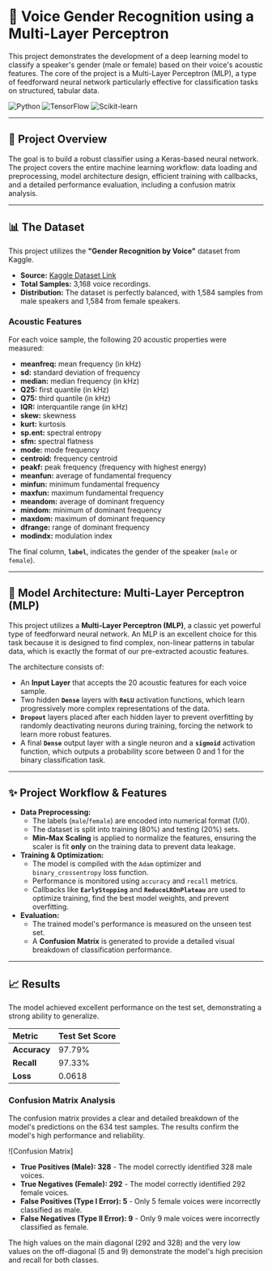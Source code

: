 # 🚀 Voice Gender Recognition using a Multi-Layer Perceptron

This project demonstrates the development of a deep learning model to classify a speaker's gender (male or female) based on their voice's acoustic features. The core of the project is a Multi-Layer Perceptron (MLP), a type of feedforward neural network particularly effective for classification tasks on structured, tabular data.

![Python](https://img.shields.io/badge/Python-3.9%2B-blue.svg)
![TensorFlow](https://img.shields.io/badge/TensorFlow-2.10%2B-FF6F00.svg)
![Scikit-learn](https://img.shields.io/badge/scikit--learn-1.2%2B-F7931E.svg)

---

## 📖 Project Overview

The goal is to build a robust classifier using a Keras-based neural network. The project covers the entire machine learning workflow: data loading and preprocessing, model architecture design, efficient training with callbacks, and a detailed performance evaluation, including a confusion matrix analysis.

---

## 📊 The Dataset

This project utilizes the **"Gender Recognition by Voice"** dataset from Kaggle.

* **Source:** [Kaggle Dataset Link](https://www.kaggle.com/datasets/primarypuzzles/voice-gender)
* **Total Samples:** 3,168 voice recordings.
* **Distribution:** The dataset is perfectly balanced, with 1,584 samples from male speakers and 1,584 from female speakers.

### Acoustic Features

For each voice sample, the following 20 acoustic properties were measured:

* **meanfreq:** mean frequency (in kHz)
* **sd:** standard deviation of frequency
* **median:** median frequency (in kHz)
* **Q25:** first quantile (in kHz)
* **Q75:** third quantile (in kHz)
* **IQR:** interquantile range (in kHz)
* **skew:** skewness
* **kurt:** kurtosis
* **sp.ent:** spectral entropy
* **sfm:** spectral flatness
* **mode:** mode frequency
* **centroid:** frequency centroid
* **peakf:** peak frequency (frequency with highest energy)
* **meanfun:** average of fundamental frequency
* **minfun:** minimum fundamental frequency
* **maxfun:** maximum fundamental frequency
* **meandom:** average of dominant frequency
* **mindom:** minimum of dominant frequency
* **maxdom:** maximum of dominant frequency
* **dfrange:** range of dominant frequency
* **modindx:** modulation index

The final column, **`label`**, indicates the gender of the speaker (`male` or `female`).

---

## 🧠 Model Architecture: Multi-Layer Perceptron (MLP)

This project utilizes a **Multi-Layer Perceptron (MLP)**, a classic yet powerful type of feedforward neural network. An MLP is an excellent choice for this task because it is designed to find complex, non-linear patterns in tabular data, which is exactly the format of our pre-extracted acoustic features.

The architecture consists of:
* An **Input Layer** that accepts the 20 acoustic features for each voice sample.
* Two hidden **`Dense`** layers with **`ReLU`** activation functions, which learn progressively more complex representations of the data.
* **`Dropout`** layers placed after each hidden layer to prevent overfitting by randomly deactivating neurons during training, forcing the network to learn more robust features.
* A final **`Dense`** output layer with a single neuron and a **`sigmoid`** activation function, which outputs a probability score between 0 and 1 for the binary classification task.

---

## ✨ Project Workflow & Features

* **Data Preprocessing:**
    * The labels (`male`/`female`) are encoded into numerical format (1/0).
    * The dataset is split into training (80%) and testing (20%) sets.
    * **Min-Max Scaling** is applied to normalize the features, ensuring the scaler is fit **only** on the training data to prevent data leakage.
* **Training & Optimization:**
    * The model is compiled with the `Adam` optimizer and `binary_crossentropy` loss function.
    * Performance is monitored using `accuracy` and `recall` metrics.
    * Callbacks like **`EarlyStopping`** and **`ReduceLROnPlateau`** are used to optimize training, find the best model weights, and prevent overfitting.
* **Evaluation:**
    * The trained model's performance is measured on the unseen test set.
    * A **Confusion Matrix** is generated to provide a detailed visual breakdown of classification performance.

---

## 📈 Results

The model achieved excellent performance on the test set, demonstrating a strong ability to generalize.

| Metric | Test Set Score |
| :--- | :--- |
| **Accuracy** | 97.79% |
| **Recall** | 97.33% |
| **Loss** | 0.0618 |

### Confusion Matrix Analysis

The confusion matrix provides a clear and detailed breakdown of the model's predictions on the 634 test samples. The results confirm the model's high performance and reliability.

![Confusion Matrix]
* **True Positives (Male): 328** - The model correctly identified 328 male voices.
* **True Negatives (Female): 292** - The model correctly identified 292 female voices.
* **False Positives (Type I Error): 5** - Only 5 female voices were incorrectly classified as male.
* **False Negatives (Type II Error): 9** - Only 9 male voices were incorrectly classified as female.

The high values on the main diagonal (292 and 328) and the very low values on the off-diagonal (5 and 9) demonstrate the model's high precision and recall for both classes.
